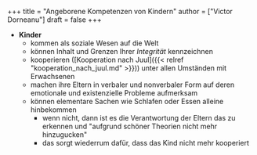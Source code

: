 +++
title = "Angeborene Kompetenzen von Kindern"
author = ["Victor Dorneanu"]
draft = false
+++

-   **Kinder**
    -   kommen als soziale Wesen auf die Welt
    -   können Inhalt und Grenzen Ihrer _Integrität_ kennzeichnen
    -   kooperieren ([Kooperation nach Juul]({{< relref "kooperation_nach_juul.md" >}})) unter allen Umständen mit Erwachsenen
    -   machen ihre Eltern in verbaler und nonverbaler Form auf deren emotionale und existenzielle Probleme aufmerksam
    -   können elementare Sachen wie Schlafen oder Essen alleine hinbekommen
        -   wenn nicht, dann ist es die Verantwortung der Eltern das zu erkennen und "aufgrund schöner Theorien nicht mehr hinzugucken"
        -   das sorgt wiederrum dafür, dass das Kind nicht mehr kooperiert
